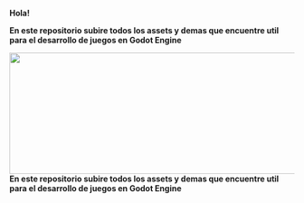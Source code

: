 <p><strong>Hola!</strong></p>
<p><strong>En este repositorio subire todos los assets y demas que encuentre util para el desarrollo de juegos en Godot Engine</strong></p>
<p><img style="float: left;" src="https://upload.wikimedia.org/wikipedia/commons/5/5a/Godot_logo.svg" alt="" width="532" height="215" /></p>
<p><strong>En este repositorio subire todos los assets y demas que encuentre util para el desarrollo de juegos en Godot Engine</strong></p>

